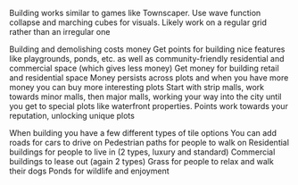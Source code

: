 Building works similar to games like Townscaper. Use wave function collapse and marching cubes for visuals. Likely work on a regular grid rather than an irregular one

Building and demolishing costs money
Get points for building nice features like playgrounds, ponds, etc. as well as community-friendly residential and commercial space (which gives less money)
Get money for building retail and residential space
Money persists across plots and when you have more money you can buy more interesting plots
Start with strip malls, work towards minor malls, then major malls, working your way into the city until you get to special plots like waterfront properties.
Points work towards your reputation, unlocking unique plots

When building you have a few different types of tile options
You can add roads for cars to drive on
Pedestrian paths for people to walk on
Residential buildings for people to live in (2 types, luxury and standard)
Commercial buildings to lease out (again 2 types)
Grass for people to relax and walk their dogs
Ponds for wildlife and enjoyment